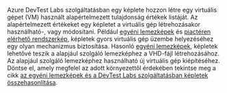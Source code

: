 Azure DevTest Labs szolgáltatásban egy képlete hozzon létre egy virtuális gépet (VM) használt alapértelmezett tulajdonság értékek listáját. Az alapértelmezett értékeket egy képletet a virtuális gép létrehozásakor használható-, vagy módosítani. Például [egyéni lemezképek](../articles/devtest-lab/devtest-lab-create-template.md) és [piactéren elérhető rendszerkép](../articles/devtest-lab/devtest-lab-configure-marketplace-images.md), képletek gyors virtuális gép üzembe helyezéséhez egy olyan mechanizmus biztosítása. Hasonló [egyéni lemezképek](../articles/devtest-lab/devtest-lab-create-template.md), képletek lehetővé teszik a alapjául szolgáló lemezképhez a VHD-fájl létrehozásához. Az alapjául szolgáló lemezképhez használható új virtuális gép kiépítéséhez. Döntse el, amely megfelel az adott környezettől érdekében tekintse meg a cikk [az egyéni lemezképek és a DevTest Labs szolgáltatásban képletek összehasonlítása](../articles/devtest-lab/devtest-lab-comparing-vm-base-image-types.md).
